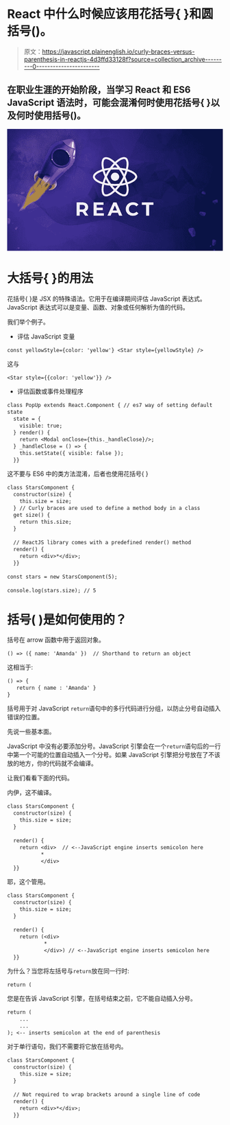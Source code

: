 # React 中什么时候应该用花括号{ }和圆括号()。

> 原文：<https://javascript.plainenglish.io/curly-braces-versus-parenthesis-in-reactjs-4d3ffd33128f?source=collection_archive---------0----------------------->

## 在职业生涯的开始阶段，当学习 React 和 ES6 JavaScript 语法时，可能会混淆何时使用花括号{ }以及何时使用括号()。

![](img/b74cde098ef5595bba66ccfbaac0aff1.png)

# 大括号{ }的用法

花括号{ }是 JSX 的特殊语法。它用于在编译期间评估 JavaScript 表达式。JavaScript 表达式可以是变量、函数、对象或任何解析为值的代码。

我们举个例子。

*   评估 JavaScript 变量

```
const yellowStyle={color: 'yellow'} <Star style={yellowStyle} />
```

这与

```
<Star style={{color: 'yellow'}} />
```

*   评估函数或事件处理程序

```
class PopUp extends React.Component { // es7 way of setting default state
  state = {
    visible: true;
  } render() {
    return <Modal onClose={this._handleClose}/>;
  } _handleClose = () => {
    this.setState({ visible: false });
  }}
```

这不要与 ES6 中的类方法混淆，后者也使用花括号{ }

```
class StarsComponent {
  constructor(size) {
    this.size = size;
  } // Curly braces are used to define a method body in a class
  get size() {
    return this.size;
  }

  // ReactJS library comes with a predefined render() method
  render() {
    return <div>*</div>;
  }}

const stars = new StarsComponent(5);

console.log(stars.size); // 5
```

# 括号( )是如何使用的？

括号在 arrow 函数中用于返回对象。

```
() => ({ name: 'Amanda' })  // Shorthand to return an object
```

这相当于:

```
() => {
   return { name : 'Amanda' }
}
```

括号用于对 JavaScript `return`语句中的多行代码进行分组，以防止分号自动插入错误的位置。

先说一些基本面。

JavaScript 中没有必要添加分号。JavaScript 引擎会在一个`return`语句后的一行中第一个可能的位置自动插入一个分号。如果 JavaScript 引擎把分号放在了不该放的地方，你的代码就不会编译。

让我们看看下面的代码。

内伊，这不编译。

```
class StarsComponent {
  constructor(size) {
    this.size = size;
  }

  render() {
    return <div>  // <--JavaScript engine inserts semicolon here
           *
           </div>
  }}
```

耶，这个管用。

```
class StarsComponent {
  constructor(size) {
    this.size = size;
  }

  render() {
    return (<div> 
            *
            </div>) // <--JavaScript engine inserts semicolon here
  }}
```

为什么？当您将左括号与`return`放在同一行时:

```
return (
```

您是在告诉 JavaScript 引擎，在括号结束之前，它不能自动插入分号。

```
return (
    ... 
    ...
); <-- inserts semicolon at the end of parenthesis
```

对于单行语句，我们不需要将它放在括号内。

```
class StarsComponent {
  constructor(size) {
    this.size = size;
  }

  // Not required to wrap brackets around a single line of code
  render() {
    return <div>*</div>;
  }}
```